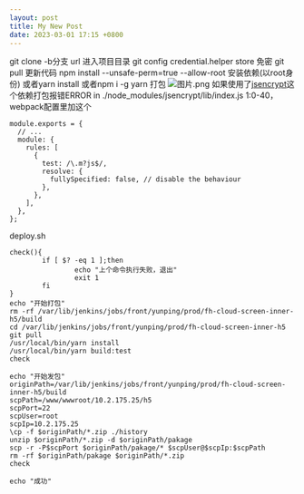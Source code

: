 ```yaml
---
layout: post
title: My New Post
date: 2023-03-01 17:15 +0800
---
```

git clone -b分支 url
进入项目目录 git config credential.helper store 免密
git pull 更新代码
npm install --unsafe-perm=true --allow-root 安装依赖(以root身份)
或者yarn install
或者npm i -g yarn
打包
![图片.png](https://cdn.nlark.com/yuque/0/2022/png/296773/1667808255040-9bccaacb-b375-48f2-8605-c0dee4879b69.png#averageHue=%23caccce&clientId=u09d3e255-f7cc-4&from=paste&height=371&id=ue14e1c5b&name=%E5%9B%BE%E7%89%87.png&originHeight=371&originWidth=481&originalType=binary&ratio=1&rotation=0&showTitle=false&size=75605&status=done&style=none&taskId=u0986ac0f-4cf5-4fda-9076-3d16ac52e38&title=&width=481)
如果使用了[jsencrypt](https://github.com/travist/jsencrypt)这个依赖打包报错ERROR in ./node_modules/jsencrypt/lib/index.js 1:0-40，webpack配置里加这个
```
module.exports = {
  // ...
  module: {
    rules: [
      {
        test: /\.m?js$/,
        resolve: {
          fullySpecified: false, // disable the behaviour
        },
      },
    ],
  },
};
```
deploy.sh
```
check(){
        if [ $? -eq 1 ];then
                echo "上个命令执行失败，退出"
                exit 1
        fi
}
echo "开始打包"
rm -rf /var/lib/jenkins/jobs/front/yunping/prod/fh-cloud-screen-inner-h5/build
cd /var/lib/jenkins/jobs/front/yunping/prod/fh-cloud-screen-inner-h5
git pull
/usr/local/bin/yarn install
/usr/local/bin/yarn build:test
check

echo "开始发包"
originPath=/var/lib/jenkins/jobs/front/yunping/prod/fh-cloud-screen-inner-h5/build
scpPath=/www/wwwroot/10.2.175.25/h5
scpPort=22
scpUser=root
scpIp=10.2.175.25
\cp -f $originPath/*.zip ./history
unzip $originPath/*.zip -d $originPath/pakage
scp -r -P$scpPort $originPath/pakage/* $scpUser@$scpIp:$scpPath
rm -rf $originPath/pakage $originPath/*.zip
check

echo "成功"
```

